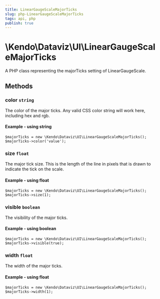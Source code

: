 ```yaml
---
title: LinearGaugeScaleMajorTicks
slug: php-LinearGaugeScaleMajorTicks
tags: api, php
publish: true
---
```


# \Kendo\Dataviz\UI\LinearGaugeScaleMajorTicks

A PHP class representing the majorTicks setting of LinearGaugeScale.


## Methods

### color `string`

The color of the major ticks.
Any valid CSS color string will work here, including hex and rgb.


#### Example - using string
    $majorTicks = new \Kendo\Dataviz\UI\LinearGaugeScaleMajorTicks();
    $majorTicks->color('value');

### size `float`

The major tick size.
This is the length of the line in pixels that is drawn to indicate the tick on the scale.


#### Example - using float
    $majorTicks = new \Kendo\Dataviz\UI\LinearGaugeScaleMajorTicks();
    $majorTicks->size(1);

### visible `boolean`

The visibility of the major ticks.


#### Example - using boolean
    $majorTicks = new \Kendo\Dataviz\UI\LinearGaugeScaleMajorTicks();
    $majorTicks->visible(true);

### width `float`

The width of the major ticks.


#### Example - using float
    $majorTicks = new \Kendo\Dataviz\UI\LinearGaugeScaleMajorTicks();
    $majorTicks->width(1);

